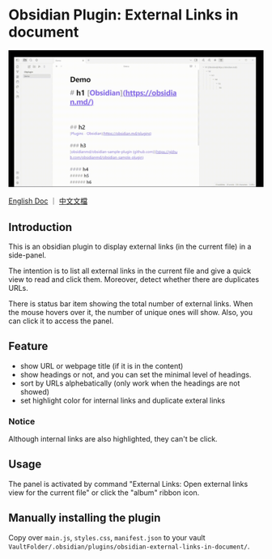 # Obsidian Plugin: External Links in document
![demo](https://github.com/giselle197/obsidian-external-links-in-document/blob/master/media/demo.gif)

[English Doc](README.md) ｜ [中文文檔](README-ZH.md)

## Introduction
This is an obsidian plugin to display external links (in the current file) in a side-panel.

The intention is to list all external links in the current file and give a quick view to read and click them. Moreover, detect whether there are duplicates URLs.

There is status bar item showing the total number of external links. When the mouse hovers over it, the number of unique ones will show. Also, you can click it to access the panel.

## Feature
- show URL or webpage title (if it is in the content)
- show headings or not, and you can set the minimal level of headings.
- sort by URLs alphebatically (only work when the headings are not showed)
- set highlight color for internal links and duplicate exteral links

### Notice
Although internal links are also highlighted, they can't be click.

## Usage
The panel is activated by command "External Links: Open external links view for the current file" or click the "album" ribbon icon.

## Manually installing the plugin
Copy over `main.js`, `styles.css`, `manifest.json` to your vault `VaultFolder/.obsidian/plugins/obsidian-external-links-in-document/`.
